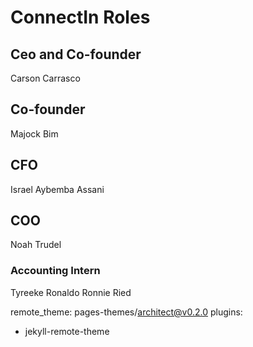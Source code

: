 # ConnectIn Roles
## Ceo and Co-founder
Carson Carrasco
## Co-founder
Majock Bim
## CFO
Israel Aybemba Assani
## COO
Noah Trudel






### Accounting Intern
Tyreeke Ronaldo Ronnie Ried

remote_theme: pages-themes/architect@v0.2.0
plugins:
- jekyll-remote-theme
